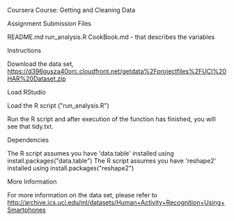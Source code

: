 Coursera Course: Getting and Cleaning Data

Assignment Submission Files

README.md
run_analysis.R
CookBook.md - that describes the variables

Instructions

Download the data set, https://d396qusza40orc.cloudfront.net/getdata%2Fprojectfiles%2FUCI%20HAR%20Dataset.zip

Load RStudio

Load the R script ("run_analysis.R")

Run the R script and after execution of the function has finished, you will see that tidy.txt.

Dependencies

The R script assumes you have 'data.table' installed using install.packages("data.table")
The R script assumes you have 'reshape2' installed using install.packages("reshape2")

More Information

For more information on the data set, please refer to http://archive.ics.uci.edu/ml/datasets/Human+Activity+Recognition+Using+Smartphones

